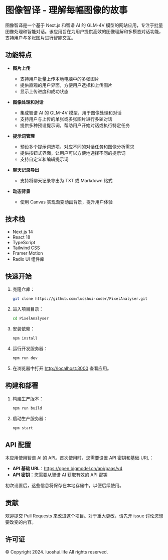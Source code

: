 # 图像智译 - 理解每幅图像的故事

图像智译是一个基于 Next.js 和智谱 AI 的 GLM-4V 模型的网站应用，专注于批量图像处理和智能对话。该应用旨在为用户提供高效的图像理解和多模态对话功能，支持用户与多张图片进行智能交互。

## 功能特点

- **图片上传**
  - 支持用户批量上传本地电脑中的多张图片
  - 提供直观的用户界面，方便用户选择和上传图片
  - 显示上传进度和成功状态

- **图像处理和对话**
  - 集成智谱 AI 的 GLM-4V 模型，用于图像处理和对话
  - 支持用户与上传的单张或多张图片进行多轮对话
  - 提供多种预设提示词，帮助用户开始对话或执行特定任务

- **提示词管理**
  - 预设多个提示词选项，对应不同的对话任务和图像分析需求
  - 提供按钮式界面，让用户可以方便地选择不同的提示词
  - 支持自定义和编辑提示词

- **聊天记录导出**
  - 支持将聊天记录导出为 TXT 或 Markdown 格式

- **动态背景**
  - 使用 Canvas 实现渐变动画背景，提升用户体验

## 技术栈

- Next.js 14
- React 18
- TypeScript
- Tailwind CSS
- Framer Motion
- Radix UI 组件库

## 快速开始

1. 克隆仓库：

   ```bash
   git clone https://github.com/luoshui-coder/PixelAnalyser.git
   ```

2. 进入项目目录：

   ```bash
   cd PixelAnalyser
   ```

3. 安装依赖：

   ```bash
   npm install
   ```

4. 运行开发服务器：

   ```bash
   npm run dev
   ```

5. 在浏览器中打开 [http://localhost:3000](http://localhost:3000) 查看应用。

## 构建和部署

1. 构建生产版本：

   ```bash
   npm run build
   ```

2. 启动生产服务器：

   ```bash
   npm start
   ```

## API 配置

本应用使用智谱 AI 的 API。首次使用时，您需要设置 API 密钥和基础 URL：

- **API 基础 URL**：<https://open.bigmodel.cn/api/paas/v4>
- **API 密钥**：您需要从智谱 AI 获取有效的 API 密钥

初次设置后，这些信息将保存在本地存储中，以便后续使用。

## 贡献

欢迎提交 Pull Requests 来改进这个项目。对于重大更改，请先开 issue 讨论您想要改变的内容。

## 许可证

© Copyright 2024. luoshui.life All rights reserved.
